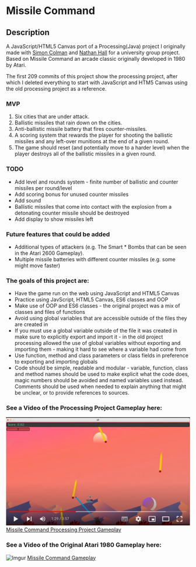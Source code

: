 # Missile Command

## Description

A JavaScript/HTML5 Canvas port of a Processing(Java) project I originally made with [Simon Colman](https://github.com/SiJBC "Simon's GitHub") and [Nathan Hall](https://github.com/Zero4793 "Nathan's GitHub") for a university group project. Based on Missile Command an arcade classic originally developed in 1980 by Atari.

The first 209 commits of this project show the processing project, after which I deleted everything to start with JavaScript and HTM5 Canvas using the old processing project as a reference.

### MVP

1. Six cities that are under attack.
2. Ballistic missiles that rain down on the cities.
3. Anti-ballistic missile battery that fires counter-missiles.
4. A scoring system that rewards the player for shooting the ballistic missiles and any left-over munitions at the end of a given round.
5. The game should reset (and potentially move to a harder level) when the player destroys all of the ballistic missiles in a given round.

### TODO

- Add level and rounds system - finite number of ballistic and counter missiles per round/level
- Add scoring bonus for unused counter missiles
- Add sound
- Ballistic missiles that come into contact with the explosion from a detonating counter missile should be destroyed
- Add display to show missiles left

### Future features that could be added

- Additional types of attackers (e.g. The Smart \* Bombs that can be seen in the Atari 2600 Gameplay).
- Multiple missile batteries with different counter missiles (e.g. some might move faster)

### The goals of this project are:

- Have the game run on the web using JavaScript and HTML5 Canvas
- Practice using JavScript, HTML5 Canvas, ES6 classes and OOP
- Make use of OOP and ES6 classes - the original project was a mix of classes and files of functions
- Avoid using global variables that are accessible outside of the files they are created in
- If you must use a global variable outside of the file it was created in make sure to explicitly export and import it - in the old project processing allowed the use of global variables without exporting and importing them - making it hard to see where a variable had come from
- Use function, method and class parameters or class fields in preference to exporting and importing globals
- Code should be simple, readable and modular - variable, function, class and method names should be used to make explicit what the code does, magic numbers should be avoided and named variables used instead. Comments should be used when needed to explain anything that might be unclear, or to provide references to sources.

### See a Video of the Processing Project Gameplay here:

![Imgur](./processing-youtube-screenshot.png)
[Missile Command Processing Project Gameplay](https://youtu.be/IdZDe-VThaM 'Original Processing Project on Youtube.')

### See a Video of the Original Atari 1980 Gameplay here:

![Imgur](https://i.imgur.com/SQj0pxJ.png)
[Missile Command Gameplay](https://www.youtube.com/embed/uJijGLGHRTE 'Original 1980 Missile Command on Youtube.')
